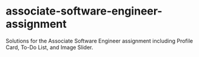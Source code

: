 # associate-software-engineer-assignment
Solutions for the Associate Software Engineer assignment including Profile Card, To-Do List, and Image Slider.
